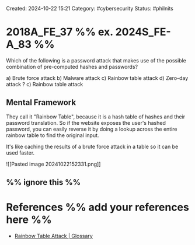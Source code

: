 Created: 2024-10-22 15:21
Category: #cybersecurity 
Status: #philnits



# 2018A_FE_37 %% ex. 2024S_FE-A_83 %%

Which of the following is a password attack that makes use of the possible combination of pre-computed hashes and passwords?

a) Brute force attack
b) Malware attack
c) Rainbow table attack
d) Zero-day attack
? 
c) Rainbow table attack


## Mental Framework

They call it "Rainbow Table", because it is a hash table of hashes and their password translation. So if the website exposes the user's hashed password, you can easily reverse it by doing a lookup across the entire rainbow table to find the original input.

It's like caching the results of a brute force attack in a table so it can be used faster.

![[Pasted image 20241022152331.png]]

%% ignore this %%
---









# References %% add your references here %%
- [Rainbow Table Attack | Glossary](https://www.beyondidentity.com/glossary/rainbow-table-attack)